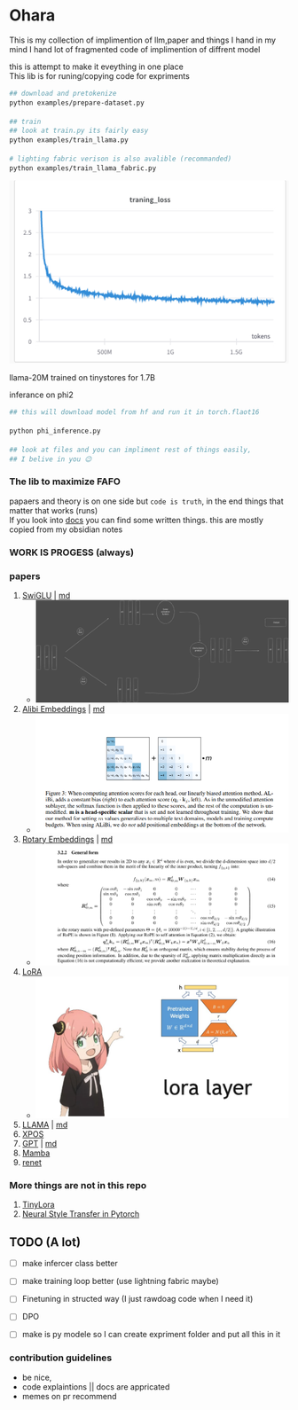 # Ohara

This is my collection of implimention of llm,paper and things I hand in my mind
I hand lot of fragmented code of implimention of diffrent model 

this is attempt to make it eveything in one place <br>
This lib is for runing/copying code for expriments



```bash
## download and pretokenize
python examples/prepare-dataset.py

## train 
## look at train.py its fairly easy
python examples/train_llama.py

# lighting fabric verison is also avalible (recommanded)
python examples/train_llama_fabric.py 
```
![alt text](./docs/src/image.png)

llama-20M trained on tinystores for 1.7B

inferance on phi2
```zsh
## this will download model from hf and run it in torch.flaot16

python phi_inference.py 

## look at files and you can impliment rest of things easily, 
## I belive in you 😉
```


###  The lib to maximize FAFO
papaers and theory is on one side but `code is truth`, in the end things that matter that works (runs)<br>
If you look into [docs](./docs/) you can find some written things. this are mostly copied from my obsidian notes


### WORK IS PROGESS (always)

### papers
1. [SwiGLU](./ohara/models/mlp.py) | [md](./docs/glu/GLU%20Variants%20Improve%20Transformer.md)
    - ![swilgu](./docs/glu/GLU.svg)
2. [Alibi Embeddings](./ohara/embedings_pos/alibi.py) | [md](./ohara/embedings_pos/alibi/alibi.md)
    - ![alibi](./docs/alibi/image.png)
3. [Rotary Embeddings](./ohara/embedings_pos/rotatry.py) | [md](./docs/RoFormer.md) 
    - ![rope](./docs/rope/mtx.png)
4. [LoRA ](./ohara/adaptor/lora.py)
    - ![rope](./docs/lora/lora.png)
5. [LLAMA](./ohara/llama/llama.py) | [md](./docs/llama/llama.md)
6. [XPOS](./ohara/embedings_pos/xpos.py)
7. [GPT](./ohara/models/gpt.py) | [md](./docs/gpt/gpt.md)
8. [Mamba](./ohara/models/mamba.py)
9. [renet](./ohara/models/retnet.py)


### More things are not in this repo
1. [TinyLora](https://github.com/joey00072/TinyLora)
2. [Neural Style Transfer in Pytorch](https://github.com/joey00072/Neural-Style-Transfer-in-Pytorch)



## TODO  (A lot)
- [ ] make infercer class better
- [ ] make training loop better (use lightning fabric maybe)
- [ ] Finetuning in structed way (I just rawdoag code when I need it)
- [ ] DPO 
- [ ] make is py modele so I can create expriment folder and put all this in it


### contribution guidelines
- be nice, 
- code explaintions || docs are appricated
- memes on pr recommend

